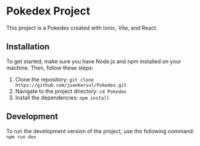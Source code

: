 # Pokedex Project

This project is a Pokedex created with Ionic, Vite, and React.

## Installation

To get started, make sure you have Node.js and npm installed on your machine. Then, follow these steps:

1. Clone the repository: `git clone https://github.com/juanKersul/Pokedex.git`
2. Navigate to the project directory: `cd Pokedex`
3. Install the dependencies: `npm install`

## Development

To run the development version of the project, use the following command: `npm run dev`
